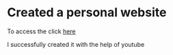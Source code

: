 # Created a personal website


To access the click [here](https://vinayak730.github.io/personal-website/)


I successfully created it with the help of youtube
